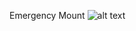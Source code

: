 Emergency Mount
![alt text](https://github.com/kanawati975/Voron_Switchwire/blob/main/BL-Touch/Screenshot%202021-11-01%20053315.jpg)
